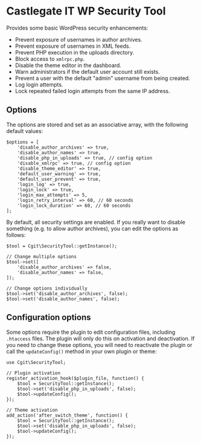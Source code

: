 # Castlegate IT WP Security Tool #

Provides some basic WordPress security enhancements:

*   Prevent exposure of usernames in author archives.
*   Prevent exposure of usernames in XML feeds.
*   Prevent PHP execution in the uploads directory.
*   Block access to `xmlrpc.php`.
*   Disable the theme editor in the dashboard.
*   Warn administrators if the default user account still exists.
*   Prevent a user with the default "admin" username from being created.
*   Log login attempts.
*   Lock repeated failed login attempts from the same IP address.

## Options ##

The options are stored and set as an associative array, with the following default values:

    $options = [
        'disable_author_archives' => true,
        'disable_author_names' => true,
        'disable_php_in_uploads' => true, // config option
        'disable_xmlrpc' => true, // config option
        'disable_theme_editor' => true,
        'default_user_warning' => true,
        'default_user_prevent' => true,
        'login_log' => true,
        'login_lock' => true,
        'login_max_attempts' => 5,
        'login_retry_interval' => 60, // 60 seconds
        'login_lock_duration' => 60, // 60 seconds
    ];

By default, all security settings are enabled. If you really want to disable something (e.g. to allow author archives), you can edit the options as follows:

    $tool = Cgit\SecurityTool::getInstance();

    // Change multiple options
    $tool->set([
        'disable_author_archives' => false,
        'disable_author_names' => false,
    ]);

    // Change options individually
    $tool->set('disable_author_archives', false);
    $tool->set('disable_author_names', false);

## Configuration options ##

Some options require the plugin to edit configuration files, including `.htaccess` files. The plugin will only do this on activation and deactivation. If you need to change these options, you will need to reactivate the plugin or call the `updateConfig()` method in your own plugin or theme:

    use Cgit\SecurityTool;

    // Plugin activation
    register_activation_hook($plugin_file, function() {
        $tool = SecurityTool::getInstance();
        $tool->set('disable_php_in_uploads', false);
        $tool->updateConfig();
    });

    // Theme activation
    add_action('after_switch_theme', function() {
        $tool = SecurityTool::getInstance();
        $tool->set('disable_php_in_uploads', false);
        $tool->updateConfig();
    });
